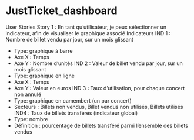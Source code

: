 # JustTicket_dashboard


User Stories
Story 1 : En tant qu’utilisateur, je peux sélectionner un indicateur, afin de visualiser le graphique
associé
Indicateurs
IND 1 : Nombre de billet vendu par jour, sur un mois glissant
- Type: graphique à barre
- Axe X : Temps
- Axe Y : Nombre d’unités
IND 2 : Valeur de billet vendu par jour, sur un mois glissant
- Type: graphique en ligne
- Axe X : Temps
- Axe Y : Valeur en euros
IND 3 : Taux d’utilisation, pour chaque concert non annulé
- Type: graphique en camembert (un par concert)
- Secteurs : Billets non vendus, Billet vendus non utilisés, Billets utilisés
IND4 : Taux de billets transférés (indicateur global)
- Type: nombre
- Définition : pourcentage de billets transféré parmi l’ensemble des billets vendus
